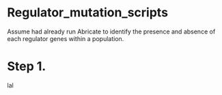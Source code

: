 # Regulator_mutation_scripts
Assume had already run Abricate to identify the presence and absence of each regulator genes within a population.

# Step 1.
lal
